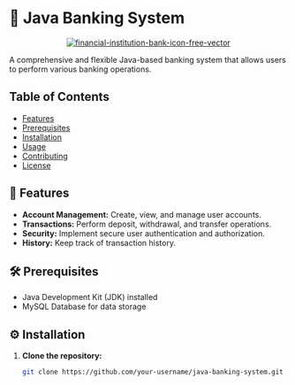 # 🏦 Java Banking System

<p align="center">
  <a href="https://ibb.co/smgb1vY"><img src="https://i.ibb.co/r7QFpGr/financial-institution-bank-icon-free-vector.jpg" alt="financial-institution-bank-icon-free-vector" border="0"></a>
</p>

A comprehensive and flexible Java-based banking system that allows users to perform various banking operations.

## Table of Contents

- [Features](#features)
- [Prerequisites](#prerequisites)
- [Installation](#installation)
- [Usage](#usage)
- [Contributing](#contributing)
- [License](#license)

## 🚀 Features

- **Account Management:** Create, view, and manage user accounts.
- **Transactions:** Perform deposit, withdrawal, and transfer operations.
- **Security:** Implement secure user authentication and authorization.
- **History:** Keep track of transaction history.

## 🛠 Prerequisites

- Java Development Kit (JDK) installed
- MySQL Database for data storage

## ⚙ Installation

1. **Clone the repository:**

   ```bash
   git clone https://github.com/your-username/java-banking-system.git

